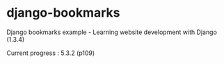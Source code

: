 django-bookmarks
================

Django bookmarks example - Learning website development with Django (1.3.4)

Current progress : 5.3.2 (p109)